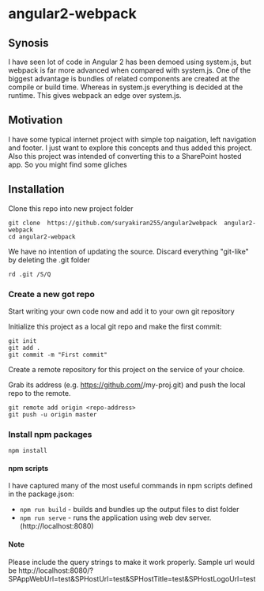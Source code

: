 # angular2-webpack

## Synosis
I have seen lot of code in Angular 2 has been demoed using system.js, but webpack is far more advanced when compared with system.js. One of the biggest advantage is bundles of related components are created at the compile or build time. Whereas in system.js everything is decided at the runtime. This gives webpack an edge over system.js.

## Motivation
I have some typical internet project with simple top naigation, left navigation and footer. I just want to explore this concepts and thus added this project. Also this project was intended of converting this to a SharePoint hosted app. So you might find some gliches

## Installation
Clone this repo into new project folder

    git clone  https://github.com/suryakiran255/angular2webpack  angular2-webpack
    cd angular2-webpack

We have no intention of updating the source. Discard everything "git-like" by deleting the .git folder

    rd .git /S/Q 

### Create a new got repo

Start writing your own code now and add it to your own git repository

Initialize this project as a local git repo and make the first commit:

    git init
    git add .
    git commit -m "First commit"

Create a remote repository for this project on the service of your choice.

Grab its address (e.g. https://github.com/<my-org>/my-proj.git) and push the local repo to the remote.

    git remote add origin <repo-address>
    git push -u origin master

### Install npm packages

    npm install

#### npm scripts

 I have captured many of the most useful commands in npm scripts defined in the package.json:

* `npm run build` - builds and bundles up the output files to dist folder
* `npm run serve` - runs the application using web dev server. (http://localhost:8080)

#### Note
Please include the query strings to make it work properly. Sample url would be
http://localhost:8080/?SPAppWebUrl=test&SPHostUrl=test&SPHostTitle=test&SPHostLogoUrl=test


